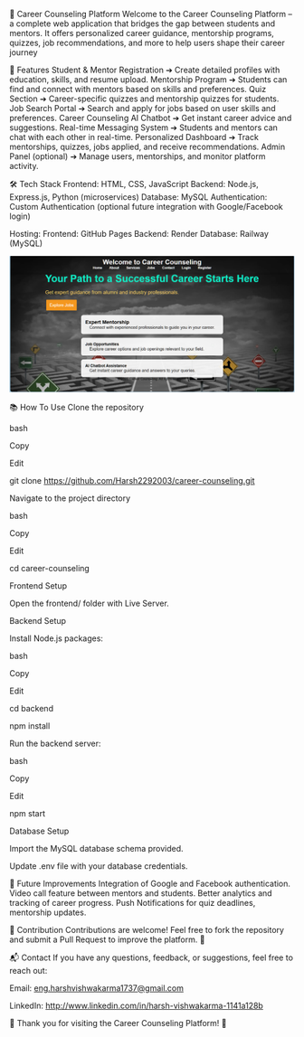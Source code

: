 🎯 Career Counseling Platform
Welcome to the Career Counseling Platform – a complete web application that bridges the gap between students and mentors.
It offers personalized career guidance, mentorship programs, quizzes, job recommendations, and more to help users shape their career journey

🚀 Features
Student & Mentor Registration
➔ Create detailed profiles with education, skills, and resume upload.
Mentorship Program
➔ Students can find and connect with mentors based on skills and preferences.
Quiz Section
➔ Career-specific quizzes and mentorship quizzes for students.
Job Search Portal
➔ Search and apply for jobs based on user skills and preferences.
Career Counseling AI Chatbot
➔ Get instant career advice and suggestions.
Real-time Messaging System
➔ Students and mentors can chat with each other in real-time.
Personalized Dashboard
➔ Track mentorships, quizzes, jobs applied, and receive recommendations.
Admin Panel (optional)
➔ Manage users, mentorships, and monitor platform activity.

🛠️ Tech Stack
Frontend: HTML, CSS, JavaScript
Backend: Node.js, Express.js, Python (microservices)
Database: MySQL
Authentication: Custom Authentication (optional future integration with Google/Facebook login)

Hosting:
Frontend: GitHub Pages
Backend: Render
Database: Railway (MySQL)

![Project Screenshot](front_career.png)

📚 How To Use
Clone the repository

bash

Copy

Edit

git clone https://github.com/Harsh2292003/career-counseling.git

Navigate to the project directory

bash

Copy

Edit

cd career-counseling

Frontend Setup

Open the frontend/ folder with Live Server.

Backend Setup

Install Node.js packages:

bash

Copy

Edit

cd backend

npm install

Run the backend server:

bash

Copy

Edit

npm start

Database Setup

Import the MySQL database schema provided.

Update .env file with your database credentials.

🎯 Future Improvements
Integration of Google and Facebook authentication.
Video call feature between mentors and students.
Better analytics and tracking of career progress.
Push Notifications for quiz deadlines, mentorship updates.

🤝 Contribution
Contributions are welcome!
Feel free to fork the repository and submit a Pull Request to improve the platform. 🚀

📬 Contact
If you have any questions, feedback, or suggestions, feel free to reach out:

Email: eng.harshvishwakarma1737@gmail.com

LinkedIn: http://www.linkedin.com/in/harsh-vishwakarma-1141a128b

🌟 Thank you for visiting the Career Counseling Platform! 🌟
